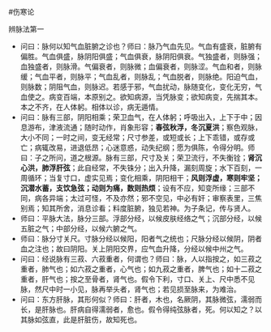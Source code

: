 #伤寒论

辨脉法第一

- 问曰：脉何以知气血脏腑之诊也？师曰：脉乃气血先见。气血有盛衰，脏腑有偏胜。气血俱盛，脉阴阳俱盛；气血俱衰，脉阴阳俱衰。气独盛者，则脉强；血独盛者，则脉滑。气偏衰者，则脉微；血偏衰者，则脉涩。气血和者，则脉缓；气血平者，则脉平；气血乱者，则脉乱；气血脱者，则脉绝。阳迫气血，则脉数；阴阻气血，则脉迟。若感于邪，气血扰动，脉随变化，变化无穷，气血使之。病变百端，本原别之。欲知病源，当凭脉变；欲知病变，先揣其本。本之不齐，在人体躬。相体以诊，病无遁情。
- 问曰：脉有三部，阴阳相乘；荣卫血气，在人体躬；呼吸出入，上下于中；因息游布，津液流通；随时动作，肖象形容；**春弦秋浮，冬沉夏洪**；察色观脉，大小不同；一时之间，变无经常；尺寸参差，或短或长；上下乖错，或存或亡；病辄改易，进退低昂；心迷意惑，动失纪纲；愿为俱陈，令得分明。师曰：子之所问，道之根源。脉有三部，尺寸及关；荣卫流行，不失衡铨；**肾沉心洪，肺浮肝弦**；此自经常，不失铢分；出入升降，漏刻周旋；水下百刻，一周循环；当复寸口，虚实见焉；变化相乘，阴阳相干；**风则浮虚，寒则牢坚；沉潜水蓄，支饮急弦；动则为痛，数则热烦**；设有不应，知变所缘；三部不同，病各异端；太过可怪，不及亦然；邪不空见，中必有奸；审察表里，三焦别焉；知其所舍，消息诊看；料度脏腑，独见若神。为子条记，传与贤人。
- 师曰：平脉大法，脉分三部。浮部分经，以候皮肤经络之气；沉部分经，以候五脏之气；中部分经，以候六腑之气。
- 师曰：脉分寸关尺。寸脉分经以候阳，阳者气之统也；尺脉分经以候阴，阴者血之注也；故曰阴阳。关上阴阳交界，应气血升降，分经以候中州之气。
- 问曰：经说脉有三菽、六菽重者，何谓也？师曰：脉，人以指按之，如三菽之重者，肺气也；如六菽之重者，心气也；如九菽之重者，脾气也；如十二菽之重者，肝气也；按之至骨者，肾气也。假令下利，寸口、关上、尺中悉不见脉，然尺中时一小见，脉再举头者，肾气也；若见损至脉来，为难治。
- 问曰：东方肝脉，其形何似？师曰：肝者，木也，名厥阴，其脉微弦，濡弱而长，是肝脉也。肝病自得濡弱者，愈也。假令得纯弦脉者，死。何以知之？以其脉如弦直，此是肝脏伤，故知死也。






















